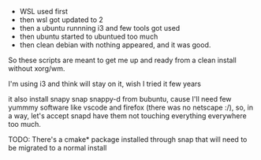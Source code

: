 - WSL used first
- then wsl got updated to 2
- then a ubuntu runnning i3 and few tools got used
- then ubuntu started to ubuntued too much
- then clean debian with nothing appeared, and it was good.

So these scripts are meant to get me up and ready from a clean install without xorg/wm.

I'm using i3 and think will stay on it, wish I tried it few years

it also install snapy snap snappy-d from bubuntu, cause I'll need few yummmy software like vscode and firefox (there was no netscape :/), 
so, in a way, let's accept snapd have them not touching everything everywhere too much.

TODO: There's a cmake\* package installed through snap that will need to be migrated to a normal install
